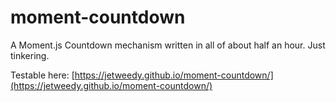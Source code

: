 # moment-countdown

A Moment.js Countdown mechanism written in all of about half an hour. Just tinkering.

Testable here: [https://jetweedy.github.io/moment-countdown/](https://jetweedy.github.io/moment-countdown/)
